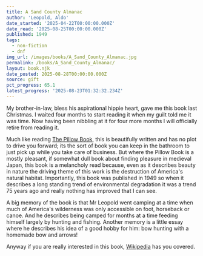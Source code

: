 ```yaml
---
title: A Sand County Almanac
author: 'Leopold, Aldo'
date_started: '2025-04-22T00:00:00.000Z'
date_read: '2025-08-25T00:00:00.000Z'
published: 1949
tags:
  - non-fiction
  - dnf
img_url: /images/books/A_Sand_County_Almanac.jpg
permalink: /books/A_Sand_County_Almanac/
layout: book.njk
date_posted: 2025-08-28T00:00:00.000Z
source: gift
pct_progress: 65.1
latest_progress: '2025-08-23T01:32:32.234Z'
---
```

My brother-in-law, bless his aspirational hippie heart, gave me this book last Christmas.  I waited four months to start reading it when my guilt told me it was time.  Now having been nibbling at it for four more months I will officially retire from reading it.  

Much like reading [The Pillow Book](/books/Pillow_Book/), this is beautifully written and has no plot to drive you forward; its the sort of book you can keep in the bathroom to just pick up while you take care of business.  But where the Pillow Book is a mostly pleasant, if somewhat dull book about finding pleasure in medieval Japan, this book is a melancholy read because, even as it describes beauty in nature the driving theme of this work is the destruction of America's natural habitat. Importantly, this book was published in 1949 so when it describes a long standing trend of environmental degradation it was a trend 75 years ago and really nothing has improved that I can see. 

A big memory of the book is that Mr Leopold went camping at a time when much of America's wilderness was only accessible on foot, horseback or canoe.  And he describes being camped for months at a time feeding himself largely by hunting and fishing.  Another memory is a little essay where he describes his idea of a good hobby for him: bow hunting with a homemade bow and arrows!  

Anyway if you are really interested in this book, [Wikipedia](https://en.wikipedia.org/wiki/A_Sand_County_Almanac) has you covered.

<!-- 
* <span meta="41@2025-07-13T21:11:33.644Z"></span> A melancholy read - reminds me of Prairie Home Companion (minus the humor)


* <span meta="49.5@2025-08-01T19:33:28.570Z"></span> Yet subtract the grouse and the whole thing is dead.
An enormous amount of some kind of motive power has been lost.
It is easy to say that the loss is all in our minds eye, but is there any sober ecologist who will agree?
He knows full well that there has been an ecological death, the significance of which is inexpressible in terms of contemporary science. A philosopher has called this imponderable essence the numenon of material things. It stands in contradistinction to phe-nomenon, which is ponderable and predictable, even to the tossings and turnings of the remotest star.
The grouse is the numenon of the north woods, the blue jay of the hickory groves, the whisky-jack

* <span meta="53.6@2025-08-01T20:24:37.851Z"></span> When Kipling smelled the supper smokes of Amritsar, he should have elaborated, for no other poet has sung, or smelled, this green earth’s firewood. Most poets must have subsisted on anthracite.

* <span meta="54.6@2025-08-03T21:35:38.241Z"></span> just read about the gavilan river (presumably new mexico)

* <span meta="56.9@2025-08-08T01:41:50.131Z"></span> We tilt windmills in behalf of conservation in convention halls and editorial offices, but on the back forty we disclaim even owning a lance.

* <span meta="60@2025-08-09T03:49:46.493Z"></span> (Clandeboye is a town just north of Manitoba, Canada) Some day my marsh, dyked and pumped, will lie forgotten under the wheat, just as today and yesterday will lie forgotten under the years. Before the last mud-minnow makes his last wiggle in the last pool, the terns will scream goodbye to Clandeboye, the swans will circle skyward in snowy dignity, and the cranes will blow their trumpets in farewell.

* <span meta="61.4@2025-08-11T01:43:27.954Z"></span> There are not many texts that I am able to accept as gospel truths, but this is one of them. I am willing to rise up and declare my belief that this text is literally true; true forward, true backward, true even before breakfast. The man who cannot enjoy his leisure is ignorant, though his degrees exhaust the alphabet, and the man who does enjoy his leisure is to some extent educated, though he has never seen the inside of a school.

* <span meta="65.1@2025-08-23T01:32:32.234Z"></span> I enjoyed his essay on what makes a good hobby (hint, for him: bow hunting with homemade bows and arrows)

-->